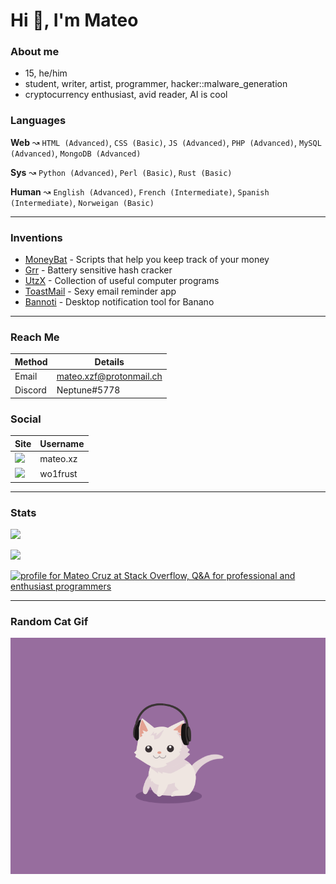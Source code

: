 # Hi 👋, I'm Mateo #

### About me ###

- 15, he/him
- student, writer, artist, programmer, hacker::malware_generation
- cryptocurrency enthusiast, avid reader, AI is cool


### Languages ###

**Web** ↝ `HTML (Advanced)`, `CSS (Basic)`, `JS (Advanced)`, `PHP (Advanced)`, `MySQL (Advanced)`, `MongoDB (Advanced)`

**Sys** ↝ `Python (Advanced)`, `Perl (Basic)`, `Rust (Basic)`

**Human** ↝ `English (Advanced)`, `French (Intermediate)`, `Spanish (Intermediate)`, `Norweigan (Basic)`

---

### Inventions ###

- [MoneyBat](https://github.com/wolfrust/MoneyBat) - Scripts that help you keep track of your money
- [Grr](https://github.com/wolfrust/Grr) - Battery sensitive hash cracker
- [UtzX](https://github.com/wolfrust/UtzX) - Collection of useful computer programs
- [ToastMail](https://toastmail.xyz) - Sexy email reminder app
- [Bannoti](https://github.com/wolfrust/bannoti) - Desktop notification tool for Banano

---

### Reach Me ###

| Method      | Details     |
| ----------- | ----------- |
| Email       | mateo.xzf@protonmail.ch |
| Discord     | Neptune#5778    |



### Social ###

| Site | Username |
|------| ---------|
| [![](https://img.shields.io/badge/Instagram-E4405F?style=for-the-badge&logo=instagram&logoColor=white)](https://instagram.com/mateo.xz) |  mateo.xz |
| [![](https://img.shields.io/badge/Twitter-1DA1F2?style=for-the-badge&logo=twitter&logoColor=white)](https://twitter.com/wo1frust) | wo1frust |


---

### Stats ###


![](https://github-profile-summary-cards.vercel.app/api/cards/profile-details?username=wolfrust&theme=monokai) 

![](https://github-profile-summary-cards.vercel.app/api/cards/productive-time?username=wolfrust&theme=monokai) 
<!-- ![](https://github-readme-stats.vercel.app/api/top-langs/?username=wolfrust&layout=compact) -->


<a href="https://stackoverflow.com/users/17016020/mateo-cruz"><img src="https://stackoverflow.com/users/flair/17016020.png?theme=clean" width="208" height="58" alt="profile for Mateo Cruz at Stack Overflow, Q&amp;A for professional and enthusiast programmers" title="profile for Mateo Cruz at Stack Overflow, Q&amp;A for professional and enthusiast programmers"></a>



---

### Random Cat Gif ###
<img src='random_cat.gif' alt='Cute Cat'>
